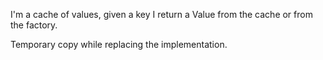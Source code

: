 I'm a cache of values, given a key I return a Value from the cache or from the factory.

Temporary copy while replacing the implementation.